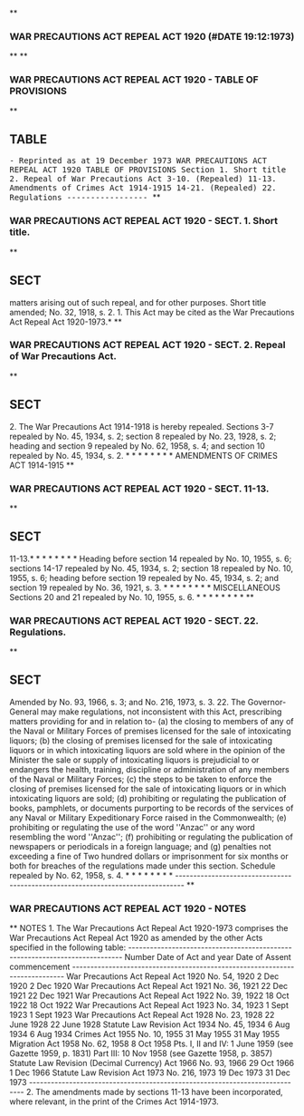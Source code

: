 **<b>

### <center><name>WAR PRECAUTIONS ACT REPEAL ACT 1920 (#DATE 19:12:1973) </name></center>
</b>** 
**<b>

### <name>WAR PRECAUTIONS ACT REPEAL ACT 1920 - TABLE OF PROVISIONS </name>
</b>** 

## TABLE
<tables> <tt>- Reprinted as at 19 December 1973<lf> <lf>                      WAR PRECAUTIONS ACT REPEAL ACT 1920<lf> <lf>                              TABLE OF PROVISIONS<lf> Section<lf>   1\.        Short title<lf>   2\.        Repeal of War Precautions Act<lf>   3-10\.     (Repealed)<lf>   11-13\.    Amendments of Crimes Act 1914-1915<lf>   14-21\.    (Repealed)<lf>   22\.       Regulations<lf>                                -----------------<lf> </lf></lf></lf></lf></lf></lf></lf></lf></lf></lf></lf></lf></lf></tt></tables>
**<b>

### <name>WAR PRECAUTIONS ACT REPEAL ACT 1920 - SECT. 1\. Short title. </name>
</b>** 

## SECT
<sect> matters arising out of such repeal, and for other purposes.<lf> Short title amended; No. 32, 1918, s. 2.<lf>   1\. This Act may be cited as the War Precautions Act Repeal Act 1920-1973.*<lf> </lf></lf></lf></sect>
**<b>

### <name>WAR PRECAUTIONS ACT REPEAL ACT 1920 - SECT. 2\. Repeal of War Precautions Act. </name>
</b>** 

## SECT
<sect>   2\. The War Precautions Act 1914-1918 is hereby repealed.<lf> Sections 3-7 repealed by No. 45, 1934, s. 2; section 8 repealed by No. 23, 1928, s. 2; heading and section 9 repealed by No. 62, 1958, s. 4; and section 10 repealed by No. 45, 1934, s. 2.<lf>                          *   *   *   *   *   *   *   *<lf> <lf>                      AMENDMENTS  OF  CRIMES  ACT  1914-1915<lf> </lf></lf></lf></lf></lf></sect>
**<b>

### <name>WAR PRECAUTIONS ACT REPEAL ACT 1920 - SECT. 11-13\. </name>
</b>** 

## SECT
<sect>   11-13.*  *   *   *   *   *   *   *<lf> Heading before section 14 repealed by No. 10, 1955, s. 6; sections 14-17 repealed by No. 45, 1934, s. 2; section 18 repealed by No. 10, 1955, s. 6; heading before section 19 repealed by No. 45, 1934, s. 2; and section 19 repealed by No. 36, 1921, s. 3.<lf>                          *   *   *   *   *   *   *   *<lf> <lf>                                  MISCELLANEOUS<lf> Sections 20 and 21 repealed by No. 10, 1955, s. 6.<lf>                          *   *   *   *   *   *   *   *<lf> </lf></lf></lf></lf></lf></lf></lf></sect>
**<b>

### <name>WAR PRECAUTIONS ACT REPEAL ACT 1920 - SECT. 22\. Regulations. </name>
</b>** 

## SECT
<sect> Amended by No. 93, 1966, s. 3; and No. 216, 1973, s. 3.<lf>   22\. The Governor-General may make regulations, not inconsistent with this Act, prescribing matters providing for and in relation to-<lf> <lf>   (a)  the closing to members of any of the Naval or Military Forces of premises licensed for the sale of intoxicating liquors;<lf> <lf>   (b)  the closing of premises licensed for the sale of intoxicating liquors or in which intoxicating liquors are sold where in the opinion of the Minister the sale or supply of intoxicating liquors is prejudicial to or endangers the health, training, discipline or administration of any members of the Naval or Military Forces;<lf> <lf>   (c)  the steps to be taken to enforce the closing of premises licensed for the sale of intoxicating liquors or in which intoxicating liquors are sold;<lf> <lf>   (d)  prohibiting or regulating the publication of books, pamphlets, or documents purporting to be records of the services of any Naval or Military Expeditionary Force raised in the Commonwealth;<lf> <lf>   (e)  prohibiting or regulating the use of the word ''Anzac'' or any word resembling the word ''Anzac'';<lf> <lf>   (f)  prohibiting or regulating the publication of newspapers or periodicals in a foreign language; and<lf> <lf>   (g)  penalties not exceeding a fine of Two hundred dollars or imprisonment for six months or both for breaches of the regulations made under this section.<lf> Schedule repealed by No. 62, 1958, s. 4.<lf>                          *   *   *   *   *   *   *   *<lf> --------------------------------------------------------------------------------<lf> </lf></lf></lf></lf></lf></lf></lf></lf></lf></lf></lf></lf></lf></lf></lf></lf></lf></lf></lf></sect>
**<b>

### <name>WAR PRECAUTIONS ACT REPEAL ACT 1920 - NOTES </name>
</b>** <lf>                                      NOTES<lf> 1\.  The War Precautions Act Repeal Act 1920-1973 comprises the War Precautions Act Repeal Act 1920 as amended by the other Acts specified in the following table:<lf> ----------------------------------------------------------------------------<lf>                                 Number                       Date of<lf>     Act                         and year        Date of<lf>                                                 Assent       commencement<lf> ----------------------------------------------------------------------------<lf>     War Precautions Act<lf>     Repeal Act 1920             No. 54, 1920    2 Dec 1920   2 Dec 1920<lf>     War Precautions Act<lf>     Repeal Act 1921             No. 36, 1921    22 Dec 1921  22 Dec 1921<lf>     War Precautions Act<lf>     Repeal Act 1922             No. 39, 1922    18 Oct 1922  18 Oct 1922<lf>     War Precautions Act<lf>     Repeal Act 1923             No. 34, 1923    1 Sept 1923  1 Sept 1923<lf>     War Precautions Act<lf>     Repeal Act 1928             No. 23, 1928    22 June 1928 22 June 1928<lf>     Statute Law Revision Act<lf>     1934                        No. 45, 1934    6 Aug 1934   6 Aug 1934<lf>     Crimes Act 1955             No. 10, 1955    31 May 1955  31 May 1955<lf>     Migration Act 1958          No. 62, 1958    8 Oct 1958   Pts. I, II and IV:<lf>                                                              1 June<lf>                                                              1959 (see Gazette<lf>                                                              1959, p. 1831)<lf>                                                              Part III: 10 Nov<lf>                                                              1958 (see Gazette<lf>                                                              1958, p. 3857)<lf>     Statute Law Revision<lf>     (Decimal Currency) Act<lf>     1966                        No. 93, 1966    29 Oct 1966  1 Dec 1966<lf>     Statute Law Revision Act<lf>     1973                        No. 216, 1973   19 Dec 1973  31 Dec 1973<lf> ----------------------------------------------------------------------------<lf> 2\.  The amendments made by sections 11-13 have been incorporated, where relevant, in the print of the Crimes Act 1914-1973.<lf> </lf></lf></lf></lf></lf></lf></lf></lf></lf></lf></lf></lf></lf></lf></lf></lf></lf></lf></lf></lf></lf></lf></lf></lf></lf></lf></lf></lf></lf></lf></lf></lf></lf></lf></lf>
